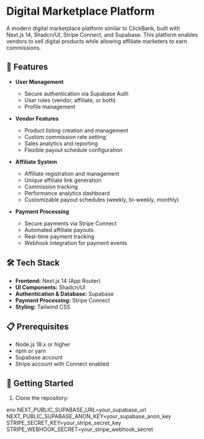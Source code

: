 # Digital Marketplace Platform

A modern digital marketplace platform similar to ClickBank, built with Next.js 14, Shadcn/UI, Stripe Connect, and Supabase. This platform enables vendors to sell digital products while allowing affiliate marketers to earn commissions.

## 🚀 Features

- **User Management**
  - Secure authentication via Supabase Auth
  - User roles (vendor, affiliate, or both)
  - Profile management

- **Vendor Features**
  - Product listing creation and management
  - Custom commission rate setting
  - Sales analytics and reporting
  - Flexible payout schedule configuration

- **Affiliate System**
  - Affiliate registration and management
  - Unique affiliate link generation
  - Commission tracking
  - Performance analytics dashboard
  - Customizable payout schedules (weekly, bi-weekly, monthly)

- **Payment Processing**
  - Secure payments via Stripe Connect
  - Automated affiliate payouts
  - Real-time payment tracking
  - Webhook integration for payment events

## 🛠️ Tech Stack

- **Frontend:** Next.js 14 (App Router)
- **UI Components:** Shadcn/UI
- **Authentication & Database:** Supabase
- **Payment Processing:** Stripe Connect
- **Styling:** Tailwind CSS

## 📋 Prerequisites

- Node.js 18.x or higher
- npm or yarn
- Supabase account
- Stripe account with Connect enabled

## 🚀 Getting Started

1. Clone the repository:

env
NEXT_PUBLIC_SUPABASE_URL=your_supabase_url
NEXT_PUBLIC_SUPABASE_ANON_KEY=your_supabase_anon_key
STRIPE_SECRET_KEY=your_stripe_secret_key
STRIPE_WEBHOOK_SECRET=your_stripe_webhook_secret